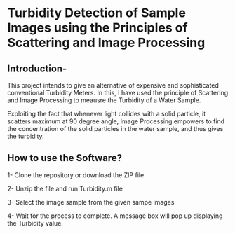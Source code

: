 # Turbidity Detection of Sample Images using the Principles of Scattering and Image Processing

## Introduction- 

This project intends to give an alternative of expensive and sophisticated conventional Turbidity Meters. In this, I have used the principle of Scattering and Image Processing to 
meausre the Turbidity of a Water Sample. 

Exploiting the fact that whenever light collides with a solid particle, it scatters maximum at 90 degree angle, Image Processing empowers to find the concentration of the solid particles in the water sample, and thus gives the turbidity. 

## How to use the Software? 

1- Clone the repository or download the ZIP file

2- Unzip the file and run Turbidity.m file

3- Select the image sample from the given sampe images

4- Wait for the process to complete. A message box will pop up displaying the Turbidity value.





 



